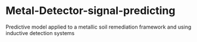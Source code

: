 # Metal-Detector-signal-predicting
Predictive model applied to a metallic soil remediation framework and using inductive detection systems
